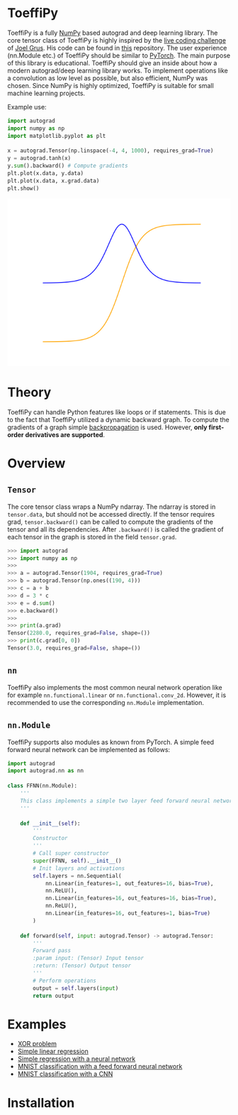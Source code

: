 # ToeffiPy

ToeffiPy is a fully [NumPy](https://numpy.org/) based autograd and deep learning library. The core tensor class of 
ToeffiPy is highly inspired by the 
[live coding challenge](https://www.youtube.com/watch?v=RxmBukb-Om4&list=PLeDtc0GP5ICldMkRg-DkhpFX1rRBNHTCs) 
of [Joel Grus](https://github.com/joelgrus/). His code can be found in [this](https://github.com/joelgrus/autograd/) 
repository. The user experience (nn.Module etc.) of ToeffiPy should be similar to [PyTorch](https://pytorch.org/). 
The main purpose of this library is educational. ToeffiPy should give an inside about how a modern autograd/deep 
learning library works. To implement operations like a convolution as low level as possible, but also efficient, NumPy 
was chosen. Since NumPy is highly optimized, ToeffiPy is suitable for small machine learning projects.

Example use:
```python
import autograd
import numpy as np
import matplotlib.pyplot as plt

x = autograd.Tensor(np.linspace(-4, 4, 1000), requires_grad=True)
y = autograd.tanh(x)
y.sum().backward() # Compute gradients
plt.plot(x.data, y.data)
plt.plot(x.data, x.grad.data)
plt.show()
```

![Tanh plot](examples/tanh.png)

# Theory

ToeffiPy can handle Python features like loops or if statements. This is due to the fact that ToeffiPy utilized a 
dynamic backward graph. To compute the gradients of a graph simple
[backpropagation](https://en.wikipedia.org/wiki/Backpropagation) is used. However, **only first-order derivatives are 
supported**.

# Overview

## `Tensor`

The core tensor class wraps a NumPy ndarray. The ndarray is stored in `tensor.data`, but should not be accessed 
directly. If the tensor requires grad, `tensor.backward()` can be called to compute the gradients of the tensor and all 
its dependencies. After `.backward()` is called the gradient of each tensor in the graph is stored in the field 
`tensor.grad`.

```python
>>> import autograd
>>> import numpy as np
>>> 
>>> a = autograd.Tensor(1904, requires_grad=True)
>>> b = autograd.Tensor(np.ones((190, 4)))
>>> c = a + b
>>> d = 3 * c
>>> e = d.sum()
>>> e.backward()
>>>
>>> print(a.grad)
Tensor(2280.0, requires_grad=False, shape=())
>>> print(c.grad[0, 0])
Tensor(3.0, requires_grad=False, shape=())
```

## `nn`

ToeffiPy also implements the most common neural network operation like for example `nn.functional.linear` or 
`nn.functional.conv_2d`. However, it is recommended to use the corresponding `nn.Module` implementation.

## `nn.Module`

ToeffiPy supports also modules as known from PyTorch. A simple feed forward neural network can be implemented as follows:

```python
import autograd
import autograd.nn as nn

class FFNN(nn.Module):
    '''
    This class implements a simple two layer feed forward neural network for classification.
    '''

    def __init__(self):
        '''
        Constructor
        '''
        # Call super constructor
        super(FFNN, self).__init__()
        # Init layers and activations
        self.layers = nn.Sequential(
            nn.Linear(in_features=1, out_features=16, bias=True),
            nn.ReLU(),
            nn.Linear(in_features=16, out_features=16, bias=True),
            nn.ReLU(),
            nn.Linear(in_features=16, out_features=1, bias=True)
        )

    def forward(self, input: autograd.Tensor) -> autograd.Tensor:
        '''
        Forward pass
        :param input: (Tensor) Input tensor
        :return: (Tensor) Output tensor
        '''
        # Perform operations
        output = self.layers(input)
        return output
```

# Examples

* [XOR problem](examples/xor.py)
* [Simple linear regression](examples/regression.py)
* [Simple regression with a neural network](examples/regression_nn.py)
* [MNIST classification with a feed forward neural network](examples/mnist_ff.py)
* [MNIST classification with a CNN](examples/mnist_conv.py)

# Installation

